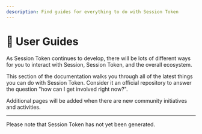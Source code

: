 ```yaml
---
description: Find guides for everything to do with Session Token
---
```


# 📖 User Guides

As Session Token continues to develop, there will be lots of different ways for you to interact with Session, Session Token, and the overall ecosystem.&#x20;

This section of the documentation walks you through all of the latest things you can do with Session Token. Consider it an official repository to answer the question "how can I get involved right now?".

Additional pages will be added when there are new community initiatives and activities.

***

Please note that Session Token has not yet been generated.

